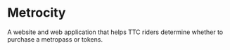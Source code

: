 Metrocity
=========

A website and web application that helps TTC riders determine whether to purchase a metropass or tokens.
